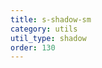 ```yaml
---
title: s-shadow-sm
category: utils
util_type: shadow
order: 130
---
```

<div class="s-shadow-sm">
  <div class="s-p-2"></div>
</div>
